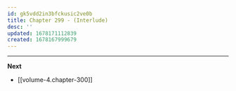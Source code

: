 ```yaml
---
id: gk5vdd2in3bfckusic2ve0b
title: Chapter 299 - (Interlude) 
desc: ''
updated: 1678171112839
created: 1678167999679
---
```




____

**Next**
* [[volume-4.chapter-300]]